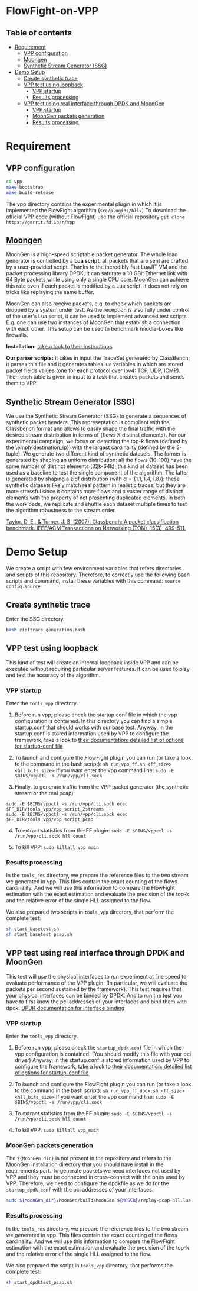 # FlowFight-on-VPP


## Table of contents

   * [Requirement](#requirement)
      * [VPP configuration](#vpp-configuration)
      * [Moongen](#moongen)
      * [Synthetic Stream Generator (SSG)](#synthetic-stream-generator-ssg)
   * [Demo Setup](#demo-setup)
      * [Create synthetic trace](#create-synthetic-trace)
      * [VPP test using loopback](#vpp-test-using-loopback)
         * [VPP startup](#vpp-startup)
         * [Results processing](#results-processing)
      * [VPP test using real interface through DPDK and MoonGen](#vpp-test-using-real-interface-through-dpdk-and-moongen)
         * [VPP startup](#vpp-startup-1)
         * [MoonGen packets generation](#moongen-packets-generation)
         * [Results processing](#results-processing-1)



# Requirement

## VPP configuration

```bash
cd vpp
make bootstrap
make build-release
```

The vpp directory contains the experimental plugin in which it is implemented the FlowFight algorithm (`src/plugins/hll/`)
To download the official VPP code (without FlowFight) use the official repository `git clone https://gerrit.fd.io/r/vpp`


## [Moongen](http://scholzd.github.io/MoonGen/)

MoonGen is a high-speed scriptable packet generator. The whole load generator is controlled by a **Lua script**: all packets that are sent are crafted by a user-provided script. Thanks to the incredibly fast LuaJIT VM and the packet processing library DPDK, it can saturate a 10 GBit Ethernet link with 64 Byte packets while using only a single CPU core. MoonGen can achieve this rate even if each packet is modified by a Lua script. It does not rely on tricks like replaying the same buffer.

MoonGen can also receive packets, e.g. to check which packets are dropped by a system under test. As the reception is also fully under control of the user's Lua script, it can be used to implement advanced test scripts. E.g. one can use two instances of MoonGen that establish a connection with each other. This setup can be used to benchmark middle-boxes like firewalls.

**Installation:** [take a look to their instructions](http://scholzd.github.io/MoonGen/install.html)

**Our parser scripts:** it takes in input the TraceSet generated by ClassBench; it parses this file and it generates tables lua variables in which are stored packet fields values (one for each protocol over ipv4: TCP, UDP, ICMP). Then each table is given in input to a task that creates packets and sends them to VPP.

## Synthetic Stream Generator (SSG) 
We use the Synthetic Stream Generator (SSG) to generate a sequences of synthetic packet headers. This representation is compliant with the [Classbench](https://www.arl.wustl.edu/classbench/) format and allows to easily shape the final traffic with the desired stream distribution in terms of \{flows X distinct elements\}. For our experimental campaign, we focus on detecting the top-$k$ flows (defined by the \emph{destination\_ip}) with the largest cardinality (defined by the 5-tuple). We generate two different kind of synthetic datasets. The former is generated by shaping an uniform distribution: all the flows (10-100) have the same number of distinct elements (32k-64k); this kind of dataset has been used as a baseline to test the single component of the algorithm. The latter is generated by shaping a zipf distribution (with $\alpha=\{1.1, 1.4, 1.8\}$): these synthetic datasets likely match real pattern in realistic traces, but they are more stressful since it contains more flows and a vaster range of distinct elements with the property of not presenting duplicated elements. In both the workloads, we replicate and shuffle each dataset multiple times to test the algorithm robustness to the stream order.

[Taylor, D. E., & Turner, J. S. (2007). Classbench: A packet classification benchmark. IEEE/ACM Transactions on Networking (TON), 15(3), 499-511.](https://dl.acm.org/citation.cfm?id=1295239)


# Demo Setup
We create a script with few environment variables that refers directories and scripts of this repository. 
Therefore, to correctly use the following bash scripts and command, install these variables with this command: `source config.source`

## Create synthetic trace
Enter the SSG directory.

```bash
bash zipftrace_generation.bash
```


## VPP test using loopback
This kind of test will create an internal loopback inside VPP and can be executed without requiring particular server features.
It can be used to play and test the accuracy of the algorithm.

### VPP startup
Enter the `tools_vpp` directory.

1. Before run vpp, please check the startup.conf file in which the vpp configuration is contained. In this directory you can find a simple startup.conf that should works with our base test.
Anyway, in the startup.conf is stored information used by VPP to configure the framework, take a look to [their documentation: detailed list of options for startup-conf file](https://wiki.fd.io/view/VPP/Command-line_Arguments)

2. To launch and configure the FlowFight plugin you can run (or take a look to the command in the bash script): `sh run_vpp_ff.sh <ff_size> <hll_bits_size>`
If you want enter the vpp command line: `sudo -E $BINS/vppctl -s /run/vpp/cli.sock`

3. Finally, to generate traffic from the VPP packet generator (the synthetic stream or the real pcap): 
```
sudo -E $BINS/vppctl -s /run/vpp/cli.sock exec $FF_DIR/tools_vpp/vpp_script_2streams
sudo -E $BINS/vppctl -s /run/vpp/cli.sock exec $FF_DIR/tools_vpp/vpp_script_pcap
```

4. To extract statistics from the FF plugin: `sudo -E $BINS/vppctl -s /run/vpp/cli.sock hll count`

5. To kill VPP: `sudo killall vpp_main`


### Results processing
In the `tools_res` directory, we prepare the reference files to the two stream we generated in vpp. This files contain the exact counting of the flows cardinality. And we will use this information to compare the FlowFight estimation with the exact estimation and evaluate the precision of the top-k and the relative error of the single HLL assigned to the flow.

We also prepared two scripts in `tools_vpp` directory, that perform the complete test:
```bash
sh start_basetest.sh
sh start_basetest_pcap.sh
```

## VPP test using real interface through DPDK and MoonGen
This test will use the physical interfaces to run experiment at line speed to evaluate performance of the VPP plugin. (In particular, we will evaluate the packets per second sustained by the framework).
This test requires that your physical interfaces can be binded by DPDK. And to run the test you have to first know the pci addresses of your interfaces and bind them with dpdk. [DPDK documentation for interface binding](https://doc.dpdk.org/guides/tools/devbind.html)


### VPP startup
Enter the `tools_vpp` directory.

1. Before run vpp, please check the `startup_dpdk.conf` file in which the vpp configuration is contained. (You should modify this file with your pci driver) 
Anyway, in the startup.conf is stored information used by VPP to configure the framework, take a look to [their documentation: detailed list of options for startup-conf file](https://wiki.fd.io/view/VPP/Command-line_Arguments)

2. To launch and configure the FlowFight plugin you can run (or take a look to the command in the bash script): `sh run_vpp_ff_dpdk.sh <ff_size> <hll_bits_size>`
If you want enter the vpp command line: `sudo -E $BINS/vppctl -s /run/vpp/cli.sock`

3. To extract statistics from the FF plugin: `sudo -E $BINS/vppctl -s /run/vpp/cli.sock hll count`

4. To kill VPP: `sudo killall vpp_main`

### MoonGen packets generation
The `${MoonGen_dir}` is not present in the repository and refers to the MoonGen installation directory that you should have install in the requirements part. To generate packets we need interfaces not used by VPP and they must be connected in cross-connect with the ones used by VPP.
Therefore, we need to configure the dpdkfile as we do for the `startup_dpdk.conf` with the pci addresses of your interfaces.

```bash
sudo ${MoonGen_dir}/MoonGen/build/MoonGen ${MGSCR}/replay-pcap-hll.lua --dpdk-config=${dpdkfile} 0 1 ${tracefile} ${tracefile} ${tracefile} -l
```


### Results processing
In the `tools_res` directory, we prepare the reference files to the two stream we generated in vpp. This files contain the exact counting of the flows cardinality. And we will use this information to compare the FlowFight estimation with the exact estimation and evaluate the precision of the top-k and the relative error of the single HLL assigned to the flow.

We also prepared the script in `tools_vpp` directory, that performs the complete test:
```bash
sh start_dpdktest_pcap.sh
```
